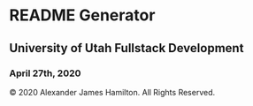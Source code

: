 # README Generator
## University of Utah Fullstack Development
### April 27th, 2020















© 2020 Alexander James Hamilton. All Rights Reserved.
